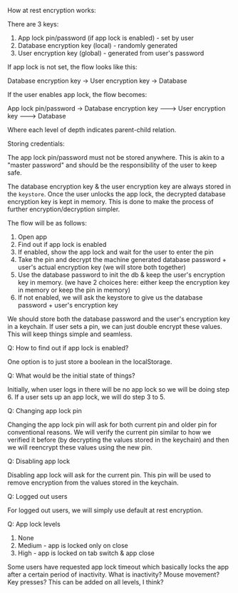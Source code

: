 How at rest encryption works:

There are 3 keys:

1. App lock pin/password (if app lock is enabled) - set by user
2. Database encryption key (local) - randomly generated
3. User encryption key (global) - generated from user's password

If app lock is not set, the flow looks like this:

Database encryption key
-> User encryption key
-> Database

If the user enables app lock, the flow becomes:

App lock pin/password
-> Database encryption key
---> User encryption key
---> Database

Where each level of depth indicates parent-child relation.

Storing credentials:

The app lock pin/password must not be stored anywhere. This is akin to a "master password" and should be the responsibility of the user to keep safe.

The database encryption key & the user encryption key are always stored in the `keystore`. Once the user unlocks the app lock, the decrypted database encryption key is kept in memory. This is done to make the process of further encryption/decryption simpler.

The flow will be as follows:

1. Open app
2. Find out if app lock is enabled
3. If enabled, show the app lock and wait for the user to enter the pin
4. Take the pin and decrypt the machine generated database password + user's actual encryption key (we will store both together)
5. Use the database password to init the db & keep the user's encryption key in memory. (we have 2 choices here: either keep the encryption key in memory or keep the pin in memory)
6. If not enabled, we will ask the keystore to give us the database password + user's encryption key

We should store both the database password and the user's encryption key in a keychain. If user sets a pin, we can just double encrypt these values. This will keep things simple and seamless.

Q: How to find out if app lock is enabled?

One option is to just store a boolean in the localStorage.

Q: What would be the initial state of things?

Initially, when user logs in there will be no app lock so we will be doing step 6. If a user sets up an app lock, we will do step 3 to 5.

Q: Changing app lock pin

Changing the app lock pin will ask for both current pin and older pin for conventional reasons. We will verify the current pin similar to how we verified it before (by decrypting the values stored in the keychain) and then we will reencrypt these values using the new pin.

Q: Disabling app lock

Disabling app lock will ask for the current pin. This pin will be used to remove encryption from the values stored in the keychain.

Q: Logged out users

For logged out users, we will simply use default at rest encryption.

Q: App lock levels

1. None
2. Medium - app is locked only on close
3. High - app is locked on tab switch & app close

Some users have requested app lock timeout which basically locks the app after a certain period of inactivity. What is inactivity? Mouse movement? Key presses? This can be added on all levels, I think?
